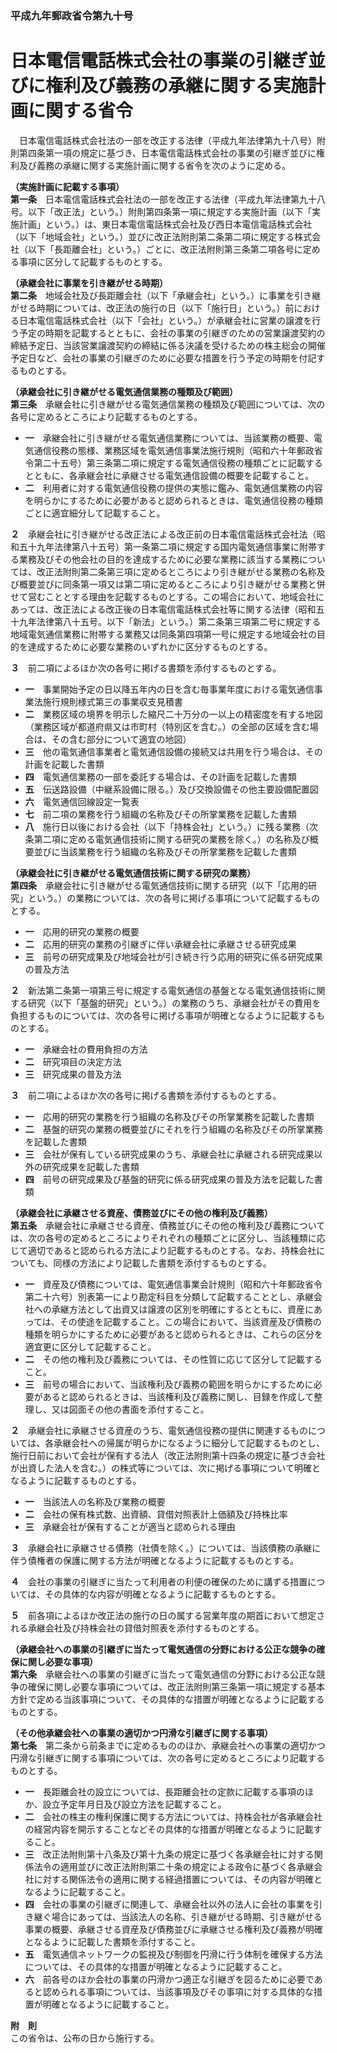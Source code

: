 ### 平成九年郵政省令第九十号  
# 日本電信電話株式会社の事業の引継ぎ並びに権利及び義務の承継に関する実施計画に関する省令  
　日本電信電話株式会社法の一部を改正する法律（平成九年法律第九十八号）附則第四条第一項の規定に基づき、日本電信電話株式会社の事業の引継ぎ並びに権利及び義務の承継に関する実施計画に関する省令を次のように定める。  
  
**（実施計画に記載する事項）**  
**第一条**　日本電信電話株式会社法の一部を改正する法律（平成九年法律第九十八号。以下「改正法」という。）附則第四条第一項に規定する実施計画（以下「実施計画」という。）は、東日本電信電話株式会社及び西日本電信電話株式会社（以下「地域会社」という。）並びに改正法附則第二条第二項に規定する株式会社（以下「長距離会社」という。）ごとに、改正法附則第三条第二項各号に定める事項に区分して記載するものとする。  
  
**（承継会社に事業を引き継がせる時期）**  
**第二条**　地域会社及び長距離会社（以下「承継会社」という。）に事業を引き継がせる時期については、改正法の施行の日（以下「施行日」という。）前における日本電信電話株式会社（以下「会社」という。）が承継会社に営業の譲渡を行う予定の時期を記載するとともに、会社の事業の引継ぎのための営業譲渡契約の締結予定日、当該営業譲渡契約の締結に係る決議を受けるための株主総会の開催予定日など、会社の事業の引継ぎのために必要な措置を行う予定の時期を付記するものとする。  
  
**（承継会社に引き継がせる電気通信業務の種類及び範囲）**  
**第三条**　承継会社に引き継がせる電気通信業務の種類及び範囲については、次の各号に定めるところにより記載するものとする。  
* **一**　承継会社に引き継がせる電気通信業務については、当該業務の概要、電気通信役務の態様、業務区域を電気通信事業法施行規則（昭和六十年郵政省令第二十五号）第三条第二項に規定する電気通信役務の種類ごとに記載するとともに、各承継会社に承継させる電気通信設備の概要を記載すること。  
* **二**　利用者に対する電気通信役務の提供の実態に鑑み、電気通信業務の内容を明らかにするために必要があると認められるときは、電気通信役務の種類ごとに適宜細分して記載すること。  
  
**２**　承継会社に引き継がせる改正法による改正前の日本電信電話株式会社法（昭和五十九年法律第八十五号）第一条第二項に規定する国内電気通信事業に附帯する業務及びその他会社の目的を達成するために必要な業務に該当する業務については、改正法附則第二条第三項に定めるところにより引き継がせる業務の名称及び概要並びに同条第一項又は第二項に定めるところにより引き継がせる業務と併せて営むこととする理由を記載するものとする。この場合において、地域会社にあっては、改正法による改正後の日本電信電話株式会社等に関する法律（昭和五十九年法律第八十五号。以下「新法」という。）第二条第三項第二号に規定する地域電気通信業務に附帯する業務又は同条第四項第一号に規定する地域会社の目的を達成するために必要な業務のいずれかに区分するものとする。  
  
**３**　前二項によるほか次の各号に掲げる書類を添付するものとする。  
* **一**　事業開始予定の日以降五年内の日を含む毎事業年度における電気通信事業法施行規則様式第三の事業収支見積書  
* **二**　業務区域の境界を明示した縮尺二十万分の一以上の精密度を有する地図（業務区域が都道府県又は市町村（特別区を含む。）の全部の区域を含む場合は、その含む部分について適宜の地図）  
* **三**　他の電気通信事業者と電気通信設備の接続又は共用を行う場合は、その計画を記載した書類  
* **四**　電気通信業務の一部を委託する場合は、その計画を記載した書類  
* **五**　伝送路設備（中継系設備に限る。）及び交換設備その他主要設備配置図  
* **六**　電気通信回線設定一覧表  
* **七**　前二項の業務を行う組織の名称及びその所掌業務を記載した書類  
* **八**　施行日以後における会社（以下「持株会社」という。）に残る業務（次条第二項に定める電気通信技術に関する研究の業務を除く。）の名称及び概要並びに当該業務を行う組織の名称及びその所掌業務を記載した書類  
  
**（承継会社に引き継がせる電気通信技術に関する研究の業務）**  
**第四条**　承継会社に引き継がせる電気通信技術に関する研究（以下「応用的研究」という。）の業務については、次の各号に掲げる事項について記載するものとする。  
* **一**　応用的研究の業務の概要  
* **二**　応用的研究の業務の引継ぎに伴い承継会社に承継させる研究成果  
* **三**　前号の研究成果及び地域会社が引き続き行う応用的研究に係る研究成果の普及方法  
  
**２**　新法第二条第一項第三号に規定する電気通信の基盤となる電気通信技術に関する研究（以下「基盤的研究」という。）の業務のうち、承継会社がその費用を負担するものについては、次の各号に掲げる事項が明確となるように記載するものとする。  
* **一**　承継会社の費用負担の方法  
* **二**　研究項目の決定方法  
* **三**　研究成果の普及方法  
  
**３**　前二項によるほか次の各号に掲げる書類を添付するものとする。  
* **一**　応用的研究の業務を行う組織の名称及びその所掌業務を記載した書類  
* **二**　基盤的研究の業務の概要並びにそれを行う組織の名称及びその所掌業務を記載した書類  
* **三**　会社が保有している研究成果のうち、承継会社に承継される研究成果以外の研究成果を記載した書類  
* **四**　前号の研究成果及び基盤的研究に係る研究成果の普及方法を記載した書類  
  
**（承継会社に承継させる資産、債務並びにその他の権利及び義務）**  
**第五条**　承継会社に承継させる資産、債務並びにその他の権利及び義務については、次の各号の定めるところによりそれぞれの種類ごとに区分し、当該種類に応じて適切であると認められる方法により記載するものとする。なお、持株会社についても、同様の方法により記載した書類を添付するものとする。  
* **一**　資産及び債務については、電気通信事業会計規則（昭和六十年郵政省令第二十六号）別表第一により勘定科目を分類して記載することとし、承継会社への承継方法として出資又は譲渡の区別を明確にするとともに、資産にあっては、その使途を記載すること。この場合において、当該資産及び債務の種類を明らかにするために必要があると認められるときは、これらの区分を適宜更に区分して記載すること。  
* **二**　その他の権利及び義務については、その性質に応じて区分して記載すること。  
* **三**　前号の場合において、当該権利及び義務の範囲を明らかにするために必要があると認められるときは、当該権利及び義務に関し、目録を作成して整理し、又は図面その他の書面を添付すること。  
  
**２**　承継会社に承継させる資産のうち、電気通信役務の提供に関連するものについては、各承継会社への帰属が明らかになるように細分して記載するものとし、施行日前において会社が保有する法人（改正法附則第十四条の規定に基づき会社が出資した法人を含む。）の株式等については、次に掲げる事項について明確となるように記載するものとする。  
* **一**　当該法人の名称及び業務の概要  
* **二**　会社の保有株式数、出資額、貸借対照表計上価額及び持株比率  
* **三**　承継会社が保有することが適当と認められる理由  
  
**３**　承継会社に承継させる債務（社債を除く。）については、当該債務の承継に伴う債権者の保護に関する方法が明確となるように記載するものとする。  
  
**４**　会社の事業の引継ぎに当たって利用者の利便の確保のために講ずる措置については、その具体的な内容が明確となるように記載するものとする。  
  
**５**　前各項によるほか改正法の施行の日の属する営業年度の期首において想定される承継会社及び持株会社の貸借対照表を添付するものとする。  
  
**（承継会社への事業の引継ぎに当たって電気通信の分野における公正な競争の確保に関し必要な事項）**  
**第六条**　承継会社への事業の引継ぎに当たって電気通信の分野における公正な競争の確保に関し必要な事項については、改正法附則第三条第一項に規定する基本方針で定める当該事項について、その具体的な措置が明確となるように記載するものとする。  
  
**（その他承継会社への事業の適切かつ円滑な引継ぎに関する事項）**  
**第七条**　第二条から前条までに定めるもののほか、承継会社への事業の適切かつ円滑な引継ぎに関する事項については、次の各号に定めるところにより記載するものとする。  
* **一**　長距離会社の設立については、長距離会社の定款に記載する事項のほか、設立予定年月日及び設立方法を記載すること。  
* **二**　会社の株主の権利保護に関する方法については、持株会社が各承継会社の経営内容を開示することなどその具体的な措置が明確となるように記載すること。  
* **三**　改正法附則第十八条及び第十九条の規定に基づく各承継会社に対する関係法令の適用並びに改正法附則第二十条の規定による政令に基づく各承継会社に対する関係法令の適用に関する経過措置については、その内容が明確となるように記載すること。  
* **四**　会社の事業の引継ぎに関連して、承継会社以外の法人に会社の事業を引き継ぐ場合にあっては、当該法人の名称、引き継がせる時期、引き継がせる事業の概要、承継させる資産及び債務並びに承継させる権利及び義務が明確となるように記載した書類を添付すること。  
* **五**　電気通信ネットワークの監視及び制御を円滑に行う体制を確保する方法については、その具体的な措置が明確となるように記載すること。  
* **六**　前各号のほか会社の事業の円滑かつ適正な引継ぎを図るために必要であると認められる事項については、当該事項及びその事項に対する具体的な措置が明確となるように記載すること。  
  
**附　則**  
この省令は、公布の日から施行する。  
  
